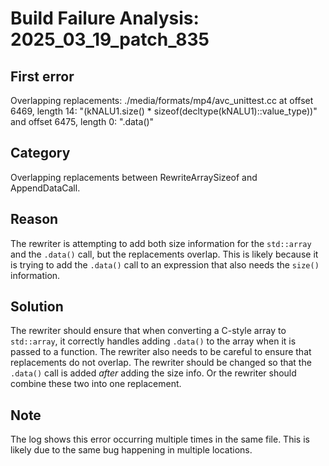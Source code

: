 # Build Failure Analysis: 2025_03_19_patch_835

## First error

Overlapping replacements: ./media/formats/mp4/avc_unittest.cc at offset 6469, length 14: "(kNALU1.size() * sizeof(decltype(kNALU1)::value_type))" and offset 6475, length 0: ".data()"

## Category
Overlapping replacements between RewriteArraySizeof and AppendDataCall.

## Reason
The rewriter is attempting to add both size information for the `std::array` and the `.data()` call, but the replacements overlap. This is likely because it is trying to add the `.data()` call to an expression that also needs the `size()` information.

## Solution
The rewriter should ensure that when converting a C-style array to `std::array`, it correctly handles adding `.data()` to the array when it is passed to a function. The rewriter also needs to be careful to ensure that replacements do not overlap. The rewriter should be changed so that the `.data()` call is added *after* adding the size info. Or the rewriter should combine these two into one replacement.

## Note
The log shows this error occurring multiple times in the same file. This is likely due to the same bug happening in multiple locations.